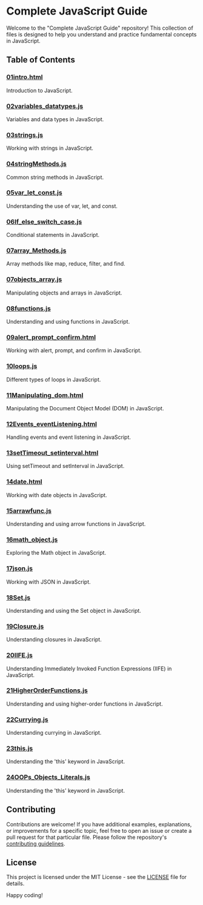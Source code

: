 # Complete JavaScript Guide

Welcome to the "Complete JavaScript Guide" repository! This collection of files is designed to help you understand and practice fundamental concepts in JavaScript.

## Table of Contents

### [01intro.html](./01intro.html)
Introduction to JavaScript.

### [02variables_datatypes.js](./02variables_datatypes.js)
Variables and data types in JavaScript.

### [03strings.js](./03strings.js)
Working with strings in JavaScript.

### [04stringMethods.js](./04stringMethods.js)
Common string methods in JavaScript.

### [05var_let_const.js](./05var_let_const.js)
Understanding the use of var, let, and const.

### [06If_else_switch_case.js](./06If_else_switch_case.js)
Conditional statements in JavaScript.

### [07array_Methods.js](./07array_Methods.js)
Array methods like map, reduce, filter, and find.

### [07objects_array.js](./07objects_array.js)
Manipulating objects and arrays in JavaScript.

### [08functions.js](./08functions.js)
Understanding and using functions in JavaScript.

### [09alert_prompt_confirm.html](./09alert_prompt_confirm.html)
Working with alert, prompt, and confirm in JavaScript.

### [10loops.js](./10loops.js)
Different types of loops in JavaScript.

### [11Manipulating_dom.html](./11Manipulating_dom.html)
Manipulating the Document Object Model (DOM) in JavaScript.

### [12Events_eventListening.html](./12Events_eventListening.html)
Handling events and event listening in JavaScript.

### [13setTimeout_setinterval.html](./13setTimeout_setinterval.html)
Using setTimeout and setInterval in JavaScript.

### [14date.html](./14date.html)
Working with date objects in JavaScript.

### [15arrawfunc.js](./15arrawfunc.js)
Understanding and using arrow functions in JavaScript.

### [16math_object.js](./16math_object.js)
Exploring the Math object in JavaScript.

### [17json.js](./17json.js)
Working with JSON in JavaScript.

### [18Set.js](./18Set.js)
Understanding and using the Set object in JavaScript.

### [19Closure.js](./19Closure.js)
Understanding closures in JavaScript.

### [20IIFE.js](./20IIFE.js)
Understanding Immediately Invoked Function Expressions (IIFE) in JavaScript.

### [21HigherOrderFunctions.js](./21HigherOrderFunctions.js)
Understanding and using higher-order functions in JavaScript.

### [22Currying.js](./22Currying.js)
Understanding currying in JavaScript.

### [23this.js](./23this.js)
Understanding the 'this' keyword in JavaScript.

### [24OOPs_Objects_Literals.js](./24OOPs_Objects_Literals.js)
Understanding the 'this' keyword in JavaScript.

## Contributing
Contributions are welcome! If you have additional examples, explanations, or improvements for a specific topic, feel free to open an issue or create a pull request for that particular file. Please follow the repository's [contributing guidelines](CONTRIBUTING.md).

## License
This project is licensed under the MIT License - see the [LICENSE](LICENSE) file for details.

Happy coding!


